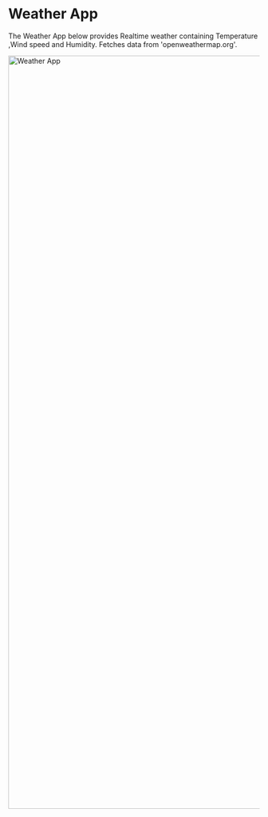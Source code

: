 # Weather App
The Weather App below provides Realtime weather containing Temperature ,Wind speed and Humidity.
Fetches data from 'openweathermap.org'.

<img width="1512" alt="Weather App" src="https://github.com/VijeshRBhat/Weather_App/assets/104733996/581f8147-53f7-446a-83a3-7f506bac643f">
